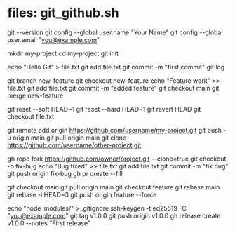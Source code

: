 # files: git_github.sh

git --version
git config --global user.name "Your Name"
git config --global user.email "you@example.com"

mkdir my-project
cd my-project
git init

echo "Hello Git" > file.txt
git add file.txt
git commit -m "first commit"
git log

git branch new-feature
git checkout new-feature
echo "Feature work" >> file.txt
git add file.txt
git commit -m "added feature"
git checkout main
git merge new-feature

git reset --soft HEAD~1
git reset --hard HEAD~1
git revert HEAD
git checkout file.txt

git remote add origin https://github.com/username/my-project.git
git push -u origin main
git pull origin main
git clone https://github.com/username/other-project.git

gh repo fork https://github.com/owner/project.git --clone=true
git checkout -b fix-bug
echo "Bug fixed" >> file.txt
git add file.txt
git commit -m "fix bug"
git push origin fix-bug
gh pr create --fill

git checkout main
git pull origin main
git checkout feature
git rebase main
git rebase -i HEAD~3
git push origin feature --force

echo "node_modules/" > .gitignore
ssh-keygen -t ed25519 -C "you@example.com"
git tag v1.0.0
git push origin v1.0.0
gh release create v1.0.0 --notes "First release"
